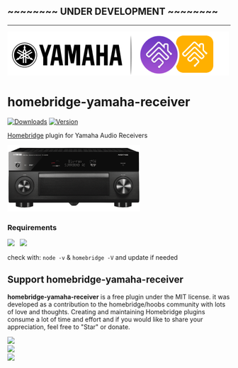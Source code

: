 ## ~~~~~~~~ UNDER DEVELOPMENT ~~~~~~~~
______________


<img src="branding/yamaha_homebridge.png" width="500px">

# homebridge-yamaha-receiver

[![Downloads](https://img.shields.io/npm/dt/homebridge-yamaha-receiver.svg?color=critical)](https://www.npmjs.com/package/homebridge-yamaha-receiver)
[![Version](https://img.shields.io/npm/v/homebridge-yamaha-receiver)](https://www.npmjs.com/package/homebridge-yamaha-receiver)<br>
<!-- [![verified-by-homebridge](https://badgen.net/badge/homebridge/verified/purple)](https://github.com/homebridge/homebridge/wiki/Verified-Plugins) [![Homebridge Discord](https://img.shields.io/discord/432663330281226270?color=728ED5&logo=discord&label=discord)](https://discord.gg/7DyabQ6)<br>
[![certified-hoobs-plugin](https://badgen.net/badge/HOOBS/Certified/yellow)](https://plugins.hoobs.org?ref=10876) [![hoobs-support](https://badgen.net/badge/HOOBS/Support/yellow)](https://support.hoobs.org?ref=10876) -->

[Homebridge](https://github.com/nfarina/homebridge) plugin for Yamaha Audio Receivers


  <img src="branding/product.png" width="300">

### Requirements

<img src="https://img.shields.io/badge/node-%3E%3D10.17-brightgreen"> &nbsp;
<img src="https://img.shields.io/badge/homebridge-%3E%3D0.4.4-brightgreen">

check with: `node -v` & `homebridge -V` and update if needed

## Support homebridge-yamaha-receiver

**homebridge-yamaha-receiver** is a free plugin under the MIT license. it was developed as a contribution to the homebridge/hoobs community with lots of love and thoughts.
Creating and maintaining Homebridge plugins consume a lot of time and effort and if you would like to share your appreciation, feel free to "Star" or donate.

<a target="blank" href="https://www.paypal.me/nitaybz"><img src="https://img.shields.io/badge/PayPal-Donate-blue.svg?logo=paypal"/></a><br>
<a target="blank" href="https://www.patreon.com/nitaybz"><img src="https://img.shields.io/badge/PATREON-Become a patron-red.svg?logo=patreon"/></a><br>
<a target="blank" href="https://ko-fi.com/nitaybz"><img src="https://img.shields.io/badge/Ko--Fi-Buy%20me%20a%20coffee-29abe0.svg?logo=ko-fi"/></a>